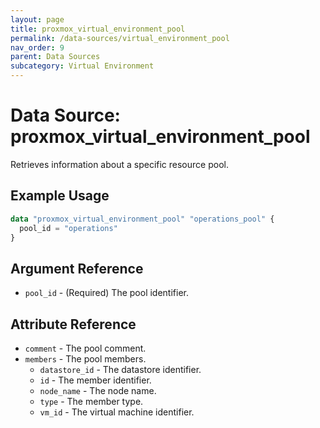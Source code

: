 ```yaml
---
layout: page
title: proxmox_virtual_environment_pool
permalink: /data-sources/virtual_environment_pool
nav_order: 9
parent: Data Sources
subcategory: Virtual Environment
---
```


# Data Source: proxmox_virtual_environment_pool

Retrieves information about a specific resource pool.

## Example Usage

```terraform
data "proxmox_virtual_environment_pool" "operations_pool" {
  pool_id = "operations"
}
```

## Argument Reference

* `pool_id` - (Required) The pool identifier.

## Attribute Reference

* `comment` - The pool comment.
* `members` - The pool members.
    * `datastore_id` - The datastore identifier.
    * `id` - The member identifier.
    * `node_name` - The node name.
    * `type` - The member type.
    * `vm_id` - The virtual machine identifier.
